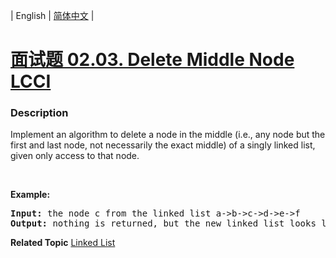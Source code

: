 | English | [简体中文](README.md) |

# [面试题 02.03. Delete Middle Node LCCI](https://leetcode-cn.com/problems/delete-middle-node-lcci)
 ### Description
<p>Implement an algorithm to delete a node in the middle (i.e., any node but the first and last node, not necessarily the exact middle) of a singly linked list, given only access to that node.</p>

<p>&nbsp;</p>

<p><strong>Example: </strong></p>

<pre>
<strong>Input: </strong>the node c from the linked list a-&gt;b-&gt;c-&gt;d-&gt;e-&gt;f
<strong>Output: </strong>nothing is returned, but the new linked list looks like a-&gt;b-&gt;d-&gt;e-&gt;f
</pre>

**Related Topic**  [Linked List](https://leetcode-cn.com/tag/linked-list) 